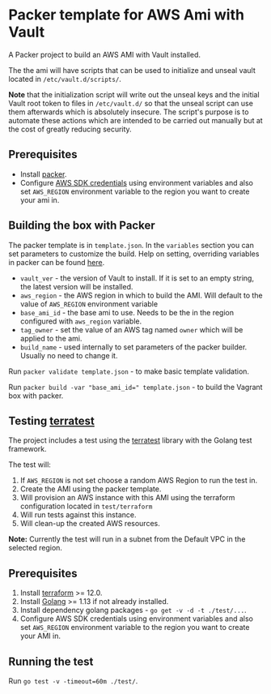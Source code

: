 # Packer template for AWS Ami with Vault

A Packer project to build an AWS AMI with Vault installed.

The the ami will have scripts that can be used to initialize and unseal vault located in `/etc/vault.d/scripts/`.

**Note** that the initialization script will write out the unseal keys and the initial Vault root token to files in `/etc/vault.d/` so that the unseal script can use them afterwards which is absolutely insecure. The script's purpose is to automate these actions which are intended to be carried out manually but at the cost of greatly reducing security.

## Prerequisites

* Install [packer](https://www.packer.io/downloads.html).
* Configure [AWS SDK credentials](https://docs.aws.amazon.com/sdk-for-java/v1/developer-guide/credentials.html) using environment variables and also set `AWS_REGION` environment variable to the region you want to create your ami in.

## Building the box with Packer

The packer template is in `template.json`. In the `variables` section you can set parameters to customize the build. Help on setting, overriding variables in packer can be found [here](https://www.packer.io/docs/templates/user-variables.html#setting-variables).

* `vault_ver` - the version of Vault to install. If it is set to an empty string, the latest version will be installed.
* `aws_region` - the AWS region in which to build the AMI. Will default to the value of `AWS_REGION` environment variable
* `base_ami_id`  - the base ami to use. Needs to be the in the region configured with `aws_region` variable.
* `tag_owner` - set the value of an AWS tag named `owner` which will be applied to the ami.
* `build_name` - used internally to set parameters of the packer builder. Usually no need to change it.

Run `packer validate template.json` - to make basic template validation.

Run `packer build -var "base_ami_id=" template.json` - to build the Vagrant box with packer.

## Testing [terratest](https://github.com/gruntwork-io/terratest/)

The project includes a test using the [terratest](https://github.com/gruntwork-io/terratest/) library with the Golang test framework.

The test will: 

1. If `AWS_REGION` is not set choose a random AWS Region to run the test in.
2. Create the AMI using the packer template.
3. Will provision an AWS instance with this AMI using the terraform configuration located in `test/terraform` 
4. Will run tests against this instance.
5. Will clean-up the created AWS resources.

**Note:** Currently the test will run in a subnet from the Default VPC in the selected region.

## Prerequisites

1. Install [terraform](https://www.terraform.io/downloads.html) >= 12.0.
2. Install [Golang](https://golang.org/dl/) >= 1.13 if not already installed.
3. Install dependency golang packages - `go get -v -d -t ./test/...`.
4. Configure AWS SDK credentials using environment variables and also set `AWS_REGION` environment variable to the region you want to create your AMI in.

## Running the test

Run `go test -v -timeout=60m ./test/`.
